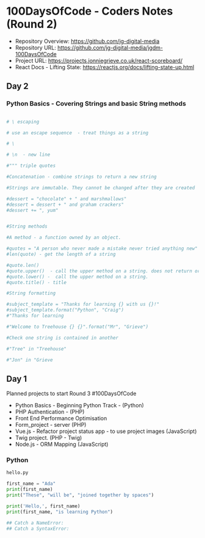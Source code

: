 # 100DaysOfCode - Coders Notes (Round 2)

+ Repository Overview: https://github.com/jg-digital-media
+ Repository URL: https://github.com/jg-digital-media/jgdm-100DaysOfCode
+ Project URL: https://projects.jonniegrieve.co.uk/react-scoreboard/
+ React Docs - Lifting State: https://reactjs.org/docs/lifting-state-up.html

## Day 2

### Python Basics - Covering Strings and basic String methods

```python

# \ escaping  

# use an escape sequence  - treat things as a string

# \

# \n  - new line

#""" triple quotes

#Concatenation - combine strings to return a new string

#Strings are immutable. They cannot be changed after they are created

#dessert = "chocolate" + " and marshmallows"
#dessert = dessert + " and graham crackers"
#dessert += ", yum"


#String methods

#A method - a function owned by an object.

#quotes = "A person who never made a mistake never tried anything new"
#len(quote) - get the length of a string

#quote.len()
#quote.upper()  - call the upper method on a string. does not return original string. a new string
#quote.lower() -  call the upper method on a string.
#quote.title() - title

#String formatting

#subject_template = "Thanks for learning {} with us {}!"
#subject_template.format("Python", "Craig")
#"Thanks for learning 

#"Welcome to Treehouse {} {}".format("Mr", "Grieve")

#Check one string is contained in another

#"Tree" in "Treehouse"

#"Jon" in "Grieve
```


## Day 1

Planned projects to start Round 3 #100DaysOfCode

+ Python Basics - Beginning Python Track - (Python)
+ PHP Authentication  - (PHP)
+ Front End Performance Optimisation
+ Form_project - server (PHP)
+ Vue.js - Refactor project status app - to use project images (JavaScript)
+ Twig project. (PHP - Twig) 
+ Node.js - ORM Mapping (JavaScript)


### Python

```python
hello.py

first_name = "Ada"
print(first_name)
print("These", "will be", "joined together by spaces")

print('Hello,', first_name)
print(first_name, "is learning Python")

## Catch a NameError: 
## Catch a SyntaxError: 
```